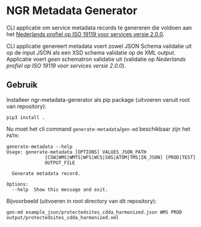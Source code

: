 # NGR Metadata Generator

CLI applicatie om service metadata records te genereren die voldoen aan het [Nederlands profiel op ISO 19119 voor services versie 2.0.0](https://docs.geostandaarden.nl/md/mdprofiel-iso19119/).

CLI applicatie genereert metadata voert zowel JSON Schema validatie uit op de input JSON als een XSD schema validatie op de XML output. Applicatie voert *geen* schematron validatie uit (validatie op *Nederlands profiel op ISO 19119 voor services versie 2.0.0*). 

## Gebruik

Installeer ngr-metadata-generator als pip package (uitvoeren vanuit root van repository):

```
pip3 install .
```

Nu moet het cli command `generate-metadata`/`gen-md` beschikbaar zijn het `PATH`:

```
generate-metadata --help
Usage: generate-metadata [OPTIONS] VALUES_JSON_PATH
              [CSW|WMS|WMTS|WFS|WCS|SOS|ATOM|TMS|IN_JSON] [PROD|TEST]
              OUTPUT_FILE

  Generate metadata record.

Options:
  --help  Show this message and exit.
```

Bijvoorbeeld (uitvoeren in root directory van dit repository):

```
gen-md example_json/protectedsites_cdda_harmonized.json WMS PROD output/protectedsites_cdda_harmonized.xml
```
